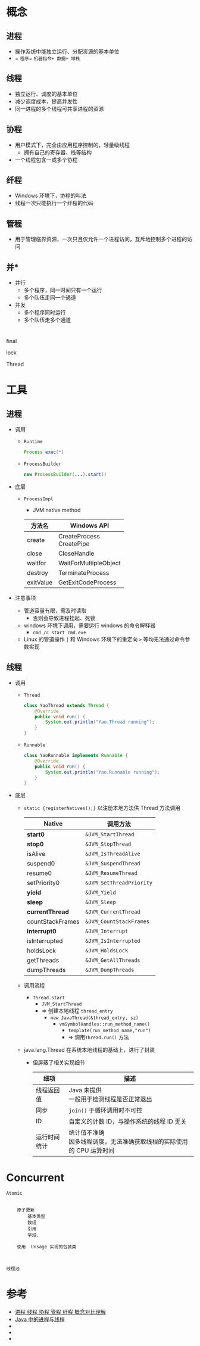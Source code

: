 



# 概念

## 进程
- 操作系统中能独立运行、分配资源的基本单位
- = `程序`= `机器指令+ 数据+ 堆栈`


## 线程
- 独立运行、调度的基本单位
- 减少调度成本，提高并发性
- 同一进程的多个线程可共享进程的资源


## 协程
- 用户模式下，完全由应用程序控制的，轻量级线程
	- 拥有自己的寄存器、栈等结构
- 一个线程包含一或多个协程

## 纤程
- Windows 环境下，协程的叫法
- 线程一次只能执行一个纤程的代码


## 管程
- 用于管理临界资源，一次只且仅允许一个进程访问，互斥地控制多个进程的访问


## 并*
- 并行
	- 多个程序，同一时间只有一个运行
	- 多个队伍走同一个通道
- 并发
	- 多个程序同时运行
	- 多个队伍走多个通道

# 

<!-- monitor -->

<!-- Unsafe -->

<!-- volatile -->

<!-- synchronized -->

final

lock

Thread


# 工具

## 进程

- 调用
	- `Runtime`

		```java
		Process exec(*)
		```

	- `ProcessBuilder`

		```java
		new ProcessBuilder(...).start()
		```

- 底层
	- `ProcessImpl`
		- JVM.native method
	
		|  方法名   |         Windows API         |
		|-----------|-----------------------------|
		| create    | CreateProcess<br>CreatePipe |
		| close     | CloseHandle                 |
		| waitfor   | WaitForMultipleObject       |
		| destroy   | TerminateProcess            |
		| exitValue | GetExitCodeProcess          |
	
- 注意事项
	- 管道容量有限，需及时读取
		- 否则会导致进程挂起、死锁
	- windows 环境下调用，需要运行 windows 的命令解释器
		- `cmd /c start cmd.exe`
	- Linux 的管道操作 `|` 和 Windows 环境下的重定向 `>` 等均无法通过命令参数实现


## 线程

- 调用
	- `Thread`

		```java
		class YaoThread extends Thread {
		    @Override
		    public void run() {
		        System.out.println("Yao.Thread running");
		    }
		}
		```

	- `Runnable`

		```java
		class YaoRunnable implements Runnable {
		    @Override
		    public void run() {
		        System.out.println("Yao.Runnable running");
		    }
		}
		```

- 底层
	- `static {registerNatives();}` 以注册本地方法供 Thread 方法调用

		|       Native      |         调用方法         |
		|-------------------|--------------------------|
		| **start0**        | `&JVM_StartThread`       |
		| **stop0**         | `&JVM_StopThread`        |
		| isAlive           | `&JVM_IsThreadAlive`     |
		| suspend0          | `&JVM_SuspendThread`     |
		| resume0           | `&JVM_ResumeThread`      |
		| setPriority0      | `&JVM_SetThreadPriority` |
		| **yield**         | `&JVM_Yield`             |
		| **sleep**         | `&JVM_Sleep`             |
		| **currentThread** | `&JVM_CurrentThread`     |
		| countStackFrames  | `&JVM_CountStackFrames`  |
		| **interrupt0**    | `&JVM_Interrupt`         |
		| isInterrupted     | `&JVM_IsInterrupted`     |
		| holdsLock         | `&JVM_HoldsLock`         |
		| getThreads        | `&JVM_GetAllThreads`     |
		| dumpThreads       | `&JVM_DumpThreads`       |
	
	- 调用流程
		- `Thread.start`
			- `JVM_StartThread`
			- => 创建本地线程 `thread_entry`
				- `new JavaThread(&thread_entry, sz)`
    				- `vmSymbolHandles::run_method_name()`
    					- `template(run_method_name,"run")`
    					- => 调用`Thread.run()` 方法

	- java.lang.Thread 在系统本地线程的基础上，进行了封装
		- 但屏蔽了相关实现细节

			|     细项     |                                   描述                                  |
			|--------------|-------------------------------------------------------------------------|
			| 线程返回值   | Java 未提供<br>一般用于检测线程是否正常退出                             |
			| 同步         | `join()` 于循环调用时不可控                                             |
			| ID           | 自定义的计数 ID，与操作系统的线程 ID 无关                               |
			| 运行时间统计 | 统计值不准确<br>因多线程调度，无法准确获取线程的实际使用的 CPU 运算时间 |


# Concurrent

	Atomic


		原子更新
			基本类型
			数组
			引用
			字段.

		使用  Unsage 实现的包装类



	线程池




# 参考
- [进程 线程 协程 管程 纤程 概念对比理解](https://zhuanlan.zhihu.com/p/26757689)
- [Java 中的进程与线程](https://www.ibm.com/developerworks/cn/java/j-lo-processthread/index.html)
- []()
- []()
- []()
